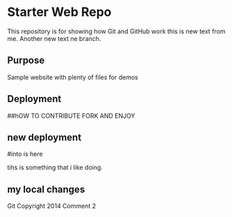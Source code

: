 # Starter Web Repo

This repository is for showing how Git and GitHub work
this is new text from me. Another new text ne branch.
## Purpose

Sample website with plenty of files for demos

## Deployment

##hOW TO CONTRIBUTE
FORK AND ENJOY

## new deployment
#into is here

tihs is something that i like doing.

## my local changes

Git Copyright 2014 Comment 2